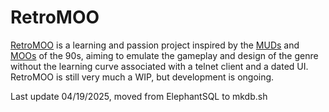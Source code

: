 # RetroMOO

[RetroMOO](https://retromoo.onrender.com/) is a learning and passion project inspired by the [MUDs](https://en.wikipedia.org/wiki/Multi-user_dungeon) and [MOOs](https://en.wikipedia.org/wiki/MOO) of the 90s, aiming to emulate the gameplay and design of the genre without the learning curve associated with a telnet client and a dated UI. RetroMOO is still very much a WIP, but development is ongoing.

Last update 04/19/2025, moved from ElephantSQL to mkdb.sh